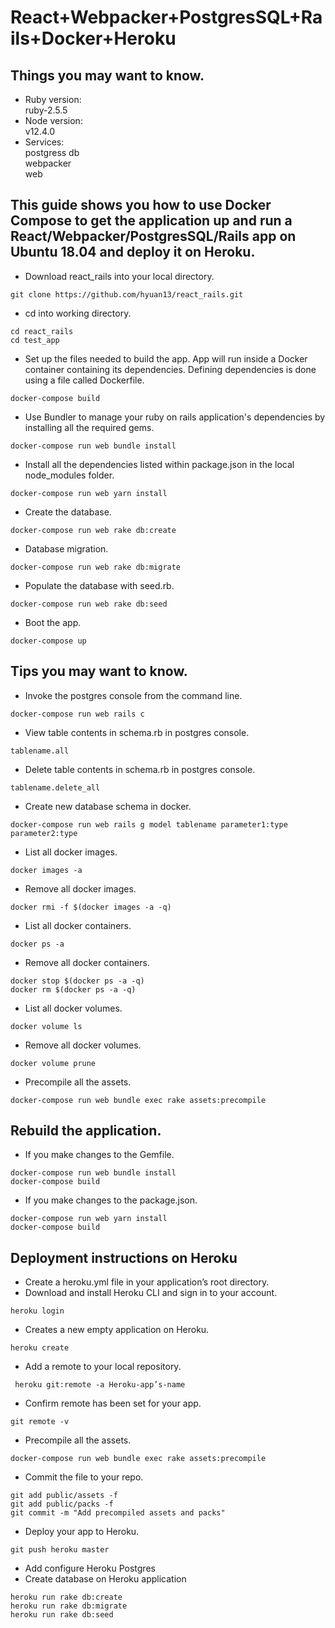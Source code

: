 # React+Webpacker+PostgresSQL+Rails+Docker+Heroku

## Things you may want to know.

* Ruby version: \
    ruby-2.5.5
* Node version: \
    v12.4.0
* Services: \
    postgress db \
    webpacker \
    web

## This guide shows you how to use Docker Compose to get the application up and run a **React/Webpacker/PostgresSQL/Rails** app on Ubuntu 18.04 and deploy it on Heroku.

* Download react_rails into your local directory.
```
git clone https://github.com/hyuan13/react_rails.git
```
* cd into working directory.
```
cd react_rails
cd test_app
```
* Set up the files needed to build the app. App will run inside a Docker container containing its dependencies. Defining dependencies is done using a file called Dockerfile.
```
docker-compose build
```
* Use Bundler to manage your ruby on rails application's dependencies by installing all the required gems.
```
docker-compose run web bundle install
```
* Install all the dependencies listed within package.json in the local node_modules folder.
```
docker-compose run web yarn install
```
* Create the database.
```
docker-compose run web rake db:create
```
* Database migration.
```
docker-compose run web rake db:migrate
```
* Populate the database with seed.rb.
```
docker-compose run web rake db:seed
```
* Boot the app.
```
docker-compose up
```

## Tips you may want to know.

* Invoke the postgres console from the command line.
```
docker-compose run web rails c
```
* View table contents in schema.rb in postgres console.
```
tablename.all
```
* Delete table contents in schema.rb in postgres console.
```
tablename.delete_all
```
* Create new database schema in docker.
```
docker-compose run web rails g model tablename parameter1:type parameter2:type
```
* List all docker images.
```
docker images -a
```
* Remove all docker images.
```
docker rmi -f $(docker images -a -q)
```
* List all docker containers.
```
docker ps -a
```
* Remove all docker containers.
```
docker stop $(docker ps -a -q)
docker rm $(docker ps -a -q)
```
* List all docker volumes.
```
docker volume ls
```
* Remove all  docker volumes.
```
docker volume prune
```
* Precompile all the assets.
```
docker-compose run web bundle exec rake assets:precompile
```

## Rebuild the application.
* If you make changes to the Gemfile.
```
docker-compose run web bundle install
docker-compose build
```
* If you make changes to the package.json.
```
docker-compose run web yarn install
docker-compose build
```

## Deployment instructions on Heroku
* Create a heroku.yml file in your application’s root directory. 
* Download and install Heroku CLI and sign in to your account.
```
heroku login
```
* Creates a new empty application on Heroku.
```
heroku create
```
* Add a remote to your local repository.
```
 heroku git:remote -a Heroku-app’s-name
```
* Confirm remote has been set for your app.
```
git remote -v
```
* Precompile all the assets.
```
docker-compose run web bundle exec rake assets:precompile
```
* Commit the file to your repo.
```
git add public/assets -f
git add public/packs -f
git commit -m "Add precompiled assets and packs"
```
* Deploy your app to Heroku.
```
git push heroku master
```
* Add configure Heroku Postgres
* Create database on Heroku application
```
heroku run rake db:create
heroku run rake db:migrate
heroku run rake db:seed
```


